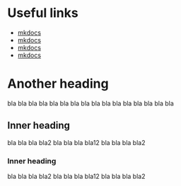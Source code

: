 # Useful links
- [mkdocs](https://github.com/BilousKiril/FastApi#)
- [mkdocs](https://github.com/BilousKiril/FastApi#)
- [mkdocs](https://github.com/BilousKiril/FastApi#)
- [mkdocs](https://github.com/BilousKiril/FastApi#)



# Another heading 

bla bla bla bla
bla bla bla bla
bla bla bla bla
bla bla bla bla


## Inner heading

bla bla bla bla2
bla bla bla bla12
bla bla bla bla2

### Inner heading

bla bla bla bla2
bla bla bla bla12
bla bla bla bla2
